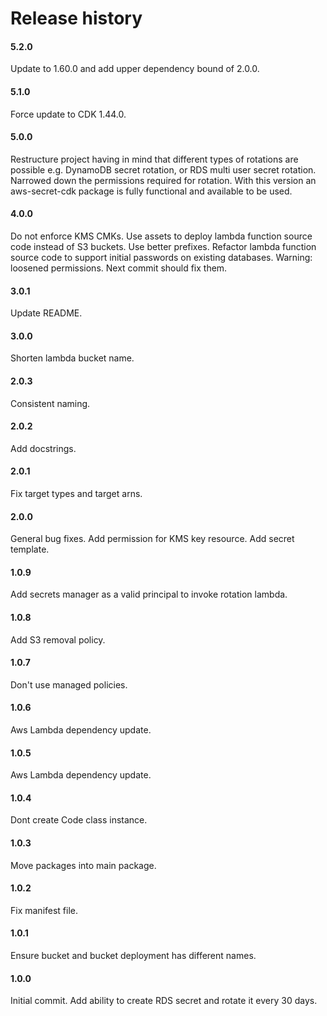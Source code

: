 # Release history

#### 5.2.0
Update to 1.60.0 and add upper dependency bound of 2.0.0.

#### 5.1.0
Force update to CDK 1.44.0.

#### 5.0.0
Restructure project having in mind that different types of rotations are 
possible e.g. DynamoDB secret rotation, or RDS multi user secret rotation.
Narrowed down the permissions required for rotation. With this version 
an aws-secret-cdk package is fully functional and available to be used.

#### 4.0.0
Do not enforce KMS CMKs. Use assets to deploy lambda function source code
instead of S3 buckets. Use better prefixes. Refactor lambda function source code
to support initial passwords on existing databases. Warning: loosened permissions.
Next commit should fix them.

#### 3.0.1
Update README.

#### 3.0.0
Shorten lambda bucket name.

#### 2.0.3
Consistent naming.

#### 2.0.2
Add docstrings.

#### 2.0.1
Fix target types and target arns.

#### 2.0.0
General bug fixes. Add permission for KMS key resource. Add secret template.

#### 1.0.9
Add secrets manager as a valid principal to invoke rotation lambda.

#### 1.0.8
Add S3 removal policy.

#### 1.0.7
Don't use managed policies.

#### 1.0.6
Aws Lambda dependency update.

#### 1.0.5
Aws Lambda dependency update.

#### 1.0.4
Dont create Code class instance.

#### 1.0.3
Move packages into main package.

#### 1.0.2
Fix manifest file.

#### 1.0.1
Ensure bucket and bucket deployment has different names.

#### 1.0.0
Initial commit. Add ability to create RDS secret and rotate it every 30 days.
